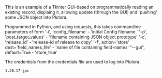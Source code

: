 This is an example of a Tkinter GUI-based on programmatically reading an existing record, 
displaing it, allowing update (through the GUI) and 'pushing' some JSON 
object into Plutora.  

Programmed in Python, and using requests, this takes commandline parameters of form 
    '-i', 'config_filename' - 'initial Config filename '
    '-p', 'post_target_values' - 'filename containing JSON object prototype'
    '-c', 'release_id' - 'release-id of release to copy'
    '-f', action='store' dest='field_names_file' - 'name of file containing field-names'
    "--gui", default=True - 'store_true'
    
The credentials from the credentials file are used to log into Plutora.

	1.20.17-jps

